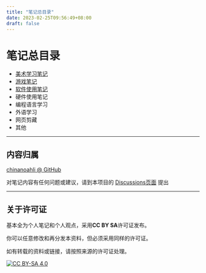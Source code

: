```yaml
---
title: "笔记总目录"
date: 2023-02-25T09:56:49+08:00
draft: false
---
```


# 笔记总目录

+ [美术学习笔记](./art)
+ [游戏笔记](./game)
+ [软件使用笔记](./softUsage)
+ 硬件使用笔记
+ 编程语言学习
+ 外语学习
+ 网页剪藏
+ 其他

---

## 内容归属

[chinanoahli @ GitHub](https://github.com/chinanoahli)

对笔记内容有任何问题或建议，请到本项目的 [Discussions页面](https://github.com/chinanoahli/personal_note/discussions) 提出

---

## 关于许可证

基本全为个人笔记和个人观点，采用**CC BY SA**许可证发布。

你可以任意修改和再分发本资料，但必须采用同样的许可证。

如有转载的资料或链接，请按照来源的许可证处理。

[![CC BY-SA 4.0][cc-by-sa-image]][cc-by-sa]

[cc-by-sa]: http://creativecommons.org/licenses/by-sa/4.0/
[cc-by-sa-image]: https://licensebuttons.net/l/by-sa/4.0/88x31.png
[cc-by-sa-shield]: https://img.shields.io/badge/License-CC%20BY--SA%204.0-lightgrey.svg
